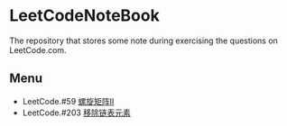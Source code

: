 # LeetCodeNoteBook
The repository that stores some note during exercising the questions on LeetCode.com.

## Menu
+ LeetCode.#59 [螺旋矩阵II](./Problems/LeetCode#59螺旋矩阵II.md)
+ LeetCode.#203 [移除链表元素](./Problems/LeetCode#移除链表元素.md)
